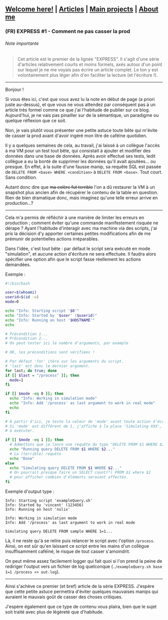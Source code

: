 ## [Welcome here!](https://vpenando.github.io) | [Articles](https://vpenando.github.io/articles.html) | [Main projects](https://vpenando.github.io/projects.html) | [About me](https://vpenando.github.io/about.html)

### (FR) EXPRESS #1 - Comment ne pas casser la prod

###### Note importante
> Cet article est le premier de la lignée "EXPRESS". Il s'agit d'une série d'articles relativement courts et moins formels, axés autour d'un point sur lequel je ne me voyais pas écrire un article complet. Le ton y est volontairement plus léger afin d'en faciliter la lecture (et l'écriture !).

---

Bonjour !

Si vous êtes ici, c'est que vous avez lu la note en début de page (a priori juste au-dessus), et que vous ne vous attendez par conséquent pas à un article très formel comme ce que j'ai l'habitude de publier sur ce blog.
Aujourd'hui, je ne vais pas pinailler sur de la sémantique, un paradigme ou quelque réflexion que ce soit.

Non, je vais plutôt vous présenter une petite astuce toute bête qui m'évite de casser la prod avant d'avoir ingéré mon litre de caféïne quotidien.

Il y a quelques semaines de cela, au travail, j'ai laissé à un collègue l'accès à ma VM pour un test tout bête, qui consistait à ajouter et modifier des données dans une base de données.
Après avoir effectué ses tests, ledit collègue a eu la bonté de supprimer les données qu'il avait ajoutées... ou presque. En effet, à la suite d'une fausse manip, sa requête SQL est passée de `DELETE FROM <base> WHERE <condition>` à `DELETE FROM <base>`. Tout court. Sans condition.

Autant donc dire que ~~ma colère fut terrible~~ l'on a dû restaurer la VM à un snapshot plus ancien afin de récupérer le contenu de la table en question. Rien de bien dramatique donc, mais imaginez qu'une telle erreur arrive en production...?

---

Cela m'a permis de réfléchir à une manière de limiter les erreurs en production ; comment éviter qu'une commande manifestement risquée ne dérape ? Ayant l'habitude d'interagir avec ma machine via des scripts, j'ai pris la décision d'y apporter certaines petites modifications afin de me prémunir de potentielles actions irréparables.

Dans l'idée, c'est tout bête : par défaut le script sera exécuté en mode "simulation", et aucune action d'écriture ne sera effectuée. Il faudra alors spécifier une option afin que le script fasse réellement les actions demandées.

Exemple :

```sh
#!/bin/bash

user=$(whoami)
userid=$(id -u)
mode=0

echo "Info: Starting script '$0'"
echo "Info: Started by '$user' ($userid)"
echo "Info: Running on host '$HOSTNAME'" 
echo

# Précondition 1...
# Précondition 2...
# On peut tester ici le nombre d'arguments, par exemple

# OK, les préconditions sont vérifiées !

# Par défaut 'for' itère sur les arguments du script.
# 'last' est donc le dernier argument.
for last; do true; done 
if [[ $last = "/process" ]]; then
  mode=1
fi

if [[ $mode -eq 0 ]]; then
  echo "Info: Working in simulation mode"
  echo "Info: Add '/process' as last argument to work in real mode"
  echo
fi

# À partir d'ici, je teste la valeur de 'mode' avant toute action d'écriture.
# Si 'mode' est différent de 1, j'affiche à la place 'Simulating XXX', où 'XXX' est la commande
# à exécuter.

if [[ $mode -eq 1 ]]; then
  # Admettons que je lance une requête du type "DELETE FROM $1 WHERE $2"
  echo "Running query DELETE FROM $1 WHERE $2..."
  # La (terrible) requête
  echo "Done"
else
  echo "Simulating query DELETE FROM $1 WHERE $2..."
  # On pourrait presque faire un SELECT count(*) FROM $1 where $2
  # pour afficher combien d'éléments seraient affectés.
fi
```

Exemple d'output type :
```
Info: Starting script 'exampleQuery.sh'
Info: Started by 'vincent' (123456)
Info: Running on host 'nulix'

Info: Working in simulation mode
Info: Add '/process' as last argument to work in real mode

Simulating query DELETE FROM sample WHERE 1=1...
```

Là, il ne reste qu'à se relire puis relancer le script avec l'option `/process`. Ainsi, on est sûr qu'en laissant ce script entre les mains d'un collègue insuffisamment caféïné, le risque de tout casser s'amoindrit.

On peut même assez facilement logger qui fait quoi si l'on prend la peine de rediriger l'output vers un fichier de log quelconque (`./exampleQuery.sh base 1=1 /process >> out.log`).

---

Ainsi s'achève ce premier (et bref) article de la série EXPRESS. J'espère que cette petite astuce permettra d'éviter quelques mauvaises manips qui auraient le mauvais goût de casser des choses critiques.

J'espère également que ce type de contenu vous plaira, bien que le sujet soit traité avec plus de légèreté que d'habitude.


